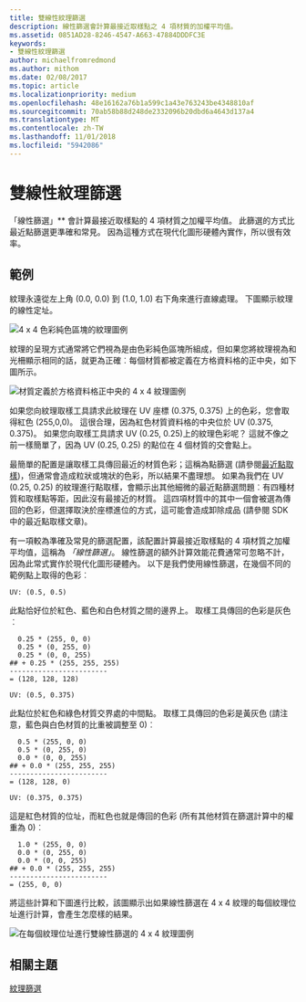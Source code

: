 ```yaml
---
title: 雙線性紋理篩選
description: 線性篩選會計算最接近取樣點之 4 項材質的加權平均值。
ms.assetid: 0851AD28-8246-4547-A663-47884DDDFC3E
keywords:
- 雙線性紋理篩選
author: michaelfromredmond
ms.author: mithom
ms.date: 02/08/2017
ms.topic: article
ms.localizationpriority: medium
ms.openlocfilehash: 48e16162a76b1a599c1a43e763243be4348810af
ms.sourcegitcommit: 70ab58b88d248de2332096b20dbd6a4643d137a4
ms.translationtype: MT
ms.contentlocale: zh-TW
ms.lasthandoff: 11/01/2018
ms.locfileid: "5942086"
---
```

# <a name="bilinear-texture-filtering"></a>雙線性紋理篩選


「線性篩選」** 會計算最接近取樣點的 4 項材質之加權平均值。 此篩選的方式比最近點篩選更準確和常見。 因為這種方式在現代化圖形硬體內實作，所以很有效率。


## <a name="span-idexamplespanspan-idexamplespanspan-idexamplespanexample"></a><span id="Example"></span><span id="example"></span><span id="EXAMPLE"></span>範例


紋理永遠從左上角 (0.0, 0.0) 到 (1.0, 1.0) 右下角來進行直線處理。 下圖顯示紋理的線性定址。

![4 x 4 色彩純色區塊的紋理圖例](images/bilinear-fig7a.png)

紋理的呈現方式通常將它們視為是由色彩純色區塊所組成，但如果您將紋理視為和光柵顯示相同的話，就更為正確︰每個材質都被定義在方格資料格的正中央，如下圖所示。

![材質定義於方格資料格正中央的 4 x 4 紋理圖例](images/bilinear-fig7b.png)

如果您向紋理取樣工具請求此紋理在 UV 座標 (0.375, 0.375) 上的色彩，您會取得紅色 (255,0,0)。 這很合理，因為紅色材質資料格的中央位於 UV (0.375, 0.375)。 如果您向取樣工具請求 UV (0.25, 0.25)上的紋理色彩呢？ 這就不像之前一樣簡單了，因為 UV (0.25, 0.25) 的點位在 4 個材質的交會點上。

最簡單的配置是讓取樣工具傳回最近的材質色彩；這稱為點篩選 (請參閱[最近點取樣](nearest-point-sampling.md))，但通常會造成粒狀或塊狀的色彩，所以結果不盡理想。 如果為我們在 UV (0.25, 0.25) 的紋理進行點取樣，會顯示出其他細微的最近點篩選問題︰有四種材質和取樣點等距，因此沒有最接近的材質。 這四項材質中的其中一個會被選為傳回的色彩，但選擇取決於座標進位的方式，這可能會造成卸除成品 (請參閱 SDK 中的最近點取樣文章)。

有一項較為準確及常見的篩選配置，該配置計算最接近取樣點的 4 項材質之加權平均值，這稱為 *「線性篩選」*。 線性篩選的額外計算效能花費通常可忽略不計，因為此常式實作於現代化圖形硬體內。 以下是我們使用線性篩選，在幾個不同的範例點上取得的色彩︰

```
UV: (0.5, 0.5)
```

此點恰好位於紅色、藍色和白色材質之間的邊界上。 取樣工具傳回的色彩是灰色︰

```
  0.25 * (255, 0, 0)
  0.25 * (0, 255, 0) 
  0.25 * (0, 0, 255) 
## + 0.25 * (255, 255, 255) 
------------------------
= (128, 128, 128)
```

```
UV: (0.5, 0.375)
```

此點位於紅色和綠色材質交界處的中間點。 取樣工具傳回的色彩是黃灰色 (請注意，藍色與白色材質的比重被調整至 0)︰

```
  0.5 * (255, 0, 0)
  0.5 * (0, 255, 0) 
  0.0 * (0, 0, 255) 
## + 0.0 * (255, 255, 255) 
------------------------
= (128, 128, 0)
```

```
UV: (0.375, 0.375)
```

這是紅色材質的位址，而紅色也就是傳回的色彩 (所有其他材質在篩選計算中的權重為 0)︰

```
  1.0 * (255, 0, 0)
  0.0 * (0, 255, 0) 
  0.0 * (0, 0, 255) 
## + 0.0 * (255, 255, 255) 
------------------------
= (255, 0, 0)
```

將這些計算和下圖進行比較，該圖顯示出如果線性篩選在 4 x 4 紋理的每個紋理位址進行計算，會產生怎麼樣的結果。

![在每個紋理位址進行雙線性篩選的 4 x 4 紋理圖例](images/bilinear-fig7c.jpg)

## <a name="span-idrelated-topicsspanrelated-topics"></a><span id="related-topics"></span>相關主題


[紋理篩選](texture-filtering.md)

 

 




